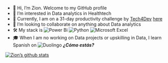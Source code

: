 - 👋 Hi, I’m Zion. Welcome to my GitHub profile
- 💞️ I’m interested in Data analytics in Healthtech
- 🌱 Currently, I am on a 31-day productivity challenge by [Tech4Dev](https://twitter.com/Tech4DevHQ) [here](https://twitter.com/Xionne_/status/1575528961043361792?s=20&t=6vCMAcIZVxHIBw-r16nusA) 
- 👀 I’m looking to collaborate on anything about Data analytics
- 🛠  My stack is ![Power Bi](https://img.shields.io/badge/power_bi-F2C811?style=for-the-badge&logo=powerbi&logoColor=black) ![Python](https://img.shields.io/badge/python-3670A0?style=for-the-badge&logo=python&logoColor=ffdd54) ![Microsoft Excel](https://img.shields.io/badge/Microsoft_Excel-217346?style=for-the-badge&logo=microsoft-excel&logoColor=white)
- 🎓  When I am no working on Data projects or upskilling in Data, I learn Spanish on ![Duolingo](https://img.shields.io/badge/Duolingo-%234DC730.svg?style=for-the-badge&logo=Duolingo&logoColor=white) ***¿Cómo estás?***




[![Zion’s github stats](https://github-readme-stats.vercel.app/api?username=Zion-Zion)](https://github.com/Zion-Zion)

<!---
Zion-Zion/Zion-Zion is a ✨ special ✨ repository because its `README.md` (this file) appears on your GitHub profile.
You can click the Preview link to take a look at your changes.
--->
